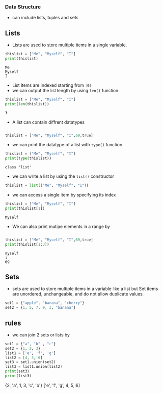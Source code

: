 ### Data Structure
* can include lists, tuples and sets

## Lists
* Lists are used to store multiple items in a single variable.

``` py
thislist = ["Me", "Myself", "I"]
print(thislist)
```

``` 
Me
Myself
I
```

* List items are indexed starting from `[0]` 
* we can output the list length by using `len()` function

``` py
thislist = ["Me", "Myself", "I"]
print(len(thislist))
```

``` 
3
```
* A list can contain diffrent datatypes
``` py

thislist = ["Me", "Myself", "I",69,true]

```

* we can print the datatype of a list with `type()` function


``` py
thislist = ["Me", "Myself", "I"]
print(type(thislist))
```

``` 
class 'list'

```

* we can write a list by using the `list()` constructor
``` py
thislist = list(("Me", "Myself", "I"))

```

* we can access a single item by specifying its index
``` py
thislist = ["Me", "Myself", "I"]
print(thislist[1])
```

``` 
Myself
```

* We can also print mutipe elements in a range by
``` py

thislist = ["Me", "Myself", "I",69,true]
print(thislist[1:3])

```

```
myself
i
69
```

## Sets

* sets are used to store multiple items in a variable like a list but Set items are unordered, unchangeable, and do not allow duplicate values.

``` py
set1 = {"apple", "banana", "cherry"}
set2 = {1, 5, 7, 9, 3, "banana"}
```

## rules

* we can join 2 sets or lists by

```py
set1 = {"a", "b" , "c"}
set2 = {1, 2, 3}
list1 = ['e', 'f', 'g']
list2 = [4, 5, 6]
set3 = set1.union(set2)
list3 = list1.union(list2)
print(set3)
print(list3)
```
{2, 'a', 1, 3, 'c', 'b'}
['e', 'f', 'g', 4, 5, 6]

```